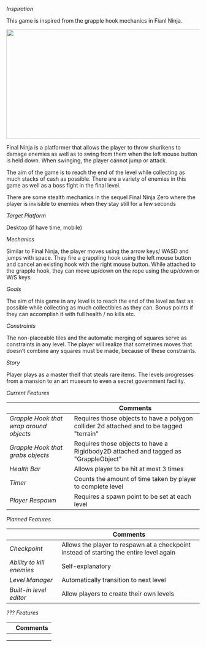 *Inspiration*

This game is inspired from the grapple hook mechanics in Fianl Ninja.

<img src="http://www.multiplayerhub.com/review/wp-content/uploads/2010/07/finalninja3.jpg" width="506" height="286" />

Final Ninja is a platformer that allows the player to throw shurikens to damage enemies as well as to swing from them when the left mouse button is held down. When swinging, the player cannot jump or attack.

The aim of the game is to reach the end of the level while collecting as much  stacks of cash as possible. There are a variety of enemies in this game as well as a boss fight in the final level.

There are some stealth mechanics in the sequel Final Ninja Zero where the player is invisible to enemies when they stay still for a few seconds

*Target Platform*

Desktop (if have time, mobile)

*Mechanics*

Similar to Final Ninja, the player moves using the arrow keys/ WASD and jumps with space. They fire a grappling hook using the left mouse button and cancel an existing hook with the right mouse button. While attached to the grapple hook, they can move up/down on the rope using the up/down or W/S keys.

*Goals*

The aim of this game in any level is to reach the end of the level as fast as possible while collecting as much collectibles as they can. Bonus points if they can accomplish it with full health / no kills etc.

*Constraints*

The non-placeable tiles and the automatic merging of squares serve as
constraints in any level. The player will realize that sometimes moves
that doesn’t combine any squares must be made, because of these
constraints.

*Story*

Player plays as a master theif that steals rare items. The levels progresses from a mansion to an art museum to even a secret government facility. 

*Current Features*

|                                       | Comments                                                                                                                                            |
|---------------------------------------|-----------------------------------------------------------------------------------------------------------------------------------------------------|
| *Grapple Hook that wrap around objects* | Requires those objects to have a polygon collider 2d attached and to be tagged "terrain"|
| *Grapple Hook that grabs objects*       | Requires those objects to have a Rigidbody2D attached and tagged as "GrappleObject"|
| *Health Bar*                            | Allows player to be hit at most 3 times|
| *Timer*                                 | Counts the amount of time taken by player to complete level|
| *Player Respawn*                        | Requires a spawn point to be set at each level|


*Planned Features*

|                                             | Comments                                  |
|---------------------------------------------|-------------------------------------------|
| *Checkpoint*                           | Allows the player to respawn at a checkpoint instead of starting the entire level again    |
| *Ability to kill enemies*              | Self-explanatory|
| *Level Manager*                        | Automatically transition to next level|
|  *Built-in level editor*               | Allow players to create their own levels|

*??? Features*

|                                         | Comments       |
|-----------------------------------------|----------------|
|                                         |                |
|                                         |                |
|                                         |                |
